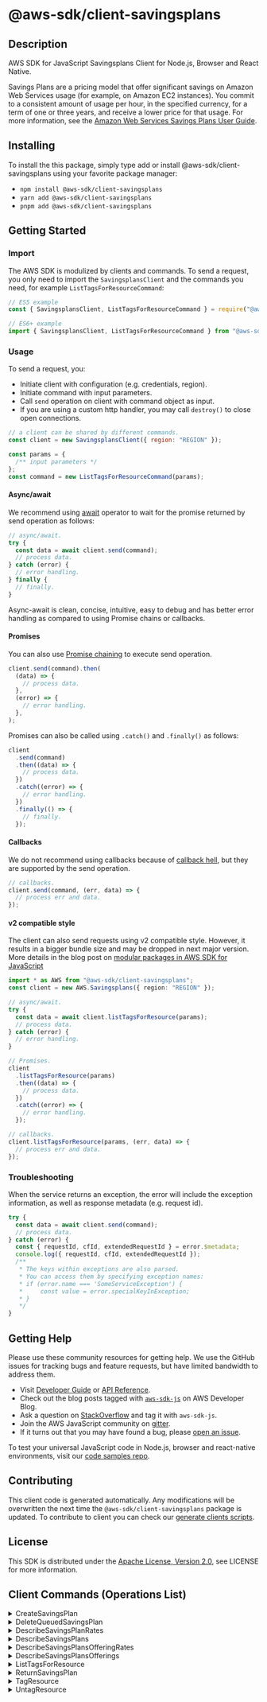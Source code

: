 <!-- generated file, do not edit directly -->

# @aws-sdk/client-savingsplans

## Description

AWS SDK for JavaScript Savingsplans Client for Node.js, Browser and React Native.

<p>Savings Plans are a pricing model that offer significant savings on Amazon Web Services usage (for example, on Amazon EC2 instances). You commit to a consistent
amount of usage per hour, in the specified currency, for a term of one or three years, and
receive a lower price for that usage. For more information, see the <a href="https://docs.aws.amazon.com/savingsplans/latest/userguide/">Amazon Web Services
Savings Plans User Guide</a>.</p>

## Installing

To install the this package, simply type add or install @aws-sdk/client-savingsplans
using your favorite package manager:

- `npm install @aws-sdk/client-savingsplans`
- `yarn add @aws-sdk/client-savingsplans`
- `pnpm add @aws-sdk/client-savingsplans`

## Getting Started

### Import

The AWS SDK is modulized by clients and commands.
To send a request, you only need to import the `SavingsplansClient` and
the commands you need, for example `ListTagsForResourceCommand`:

```js
// ES5 example
const { SavingsplansClient, ListTagsForResourceCommand } = require("@aws-sdk/client-savingsplans");
```

```ts
// ES6+ example
import { SavingsplansClient, ListTagsForResourceCommand } from "@aws-sdk/client-savingsplans";
```

### Usage

To send a request, you:

- Initiate client with configuration (e.g. credentials, region).
- Initiate command with input parameters.
- Call `send` operation on client with command object as input.
- If you are using a custom http handler, you may call `destroy()` to close open connections.

```js
// a client can be shared by different commands.
const client = new SavingsplansClient({ region: "REGION" });

const params = {
  /** input parameters */
};
const command = new ListTagsForResourceCommand(params);
```

#### Async/await

We recommend using [await](https://developer.mozilla.org/en-US/docs/Web/JavaScript/Reference/Operators/await)
operator to wait for the promise returned by send operation as follows:

```js
// async/await.
try {
  const data = await client.send(command);
  // process data.
} catch (error) {
  // error handling.
} finally {
  // finally.
}
```

Async-await is clean, concise, intuitive, easy to debug and has better error handling
as compared to using Promise chains or callbacks.

#### Promises

You can also use [Promise chaining](https://developer.mozilla.org/en-US/docs/Web/JavaScript/Guide/Using_promises#chaining)
to execute send operation.

```js
client.send(command).then(
  (data) => {
    // process data.
  },
  (error) => {
    // error handling.
  },
);
```

Promises can also be called using `.catch()` and `.finally()` as follows:

```js
client
  .send(command)
  .then((data) => {
    // process data.
  })
  .catch((error) => {
    // error handling.
  })
  .finally(() => {
    // finally.
  });
```

#### Callbacks

We do not recommend using callbacks because of [callback hell](http://callbackhell.com/),
but they are supported by the send operation.

```js
// callbacks.
client.send(command, (err, data) => {
  // process err and data.
});
```

#### v2 compatible style

The client can also send requests using v2 compatible style.
However, it results in a bigger bundle size and may be dropped in next major version. More details in the blog post
on [modular packages in AWS SDK for JavaScript](https://aws.amazon.com/blogs/developer/modular-packages-in-aws-sdk-for-javascript/)

```ts
import * as AWS from "@aws-sdk/client-savingsplans";
const client = new AWS.Savingsplans({ region: "REGION" });

// async/await.
try {
  const data = await client.listTagsForResource(params);
  // process data.
} catch (error) {
  // error handling.
}

// Promises.
client
  .listTagsForResource(params)
  .then((data) => {
    // process data.
  })
  .catch((error) => {
    // error handling.
  });

// callbacks.
client.listTagsForResource(params, (err, data) => {
  // process err and data.
});
```

### Troubleshooting

When the service returns an exception, the error will include the exception information,
as well as response metadata (e.g. request id).

```js
try {
  const data = await client.send(command);
  // process data.
} catch (error) {
  const { requestId, cfId, extendedRequestId } = error.$metadata;
  console.log({ requestId, cfId, extendedRequestId });
  /**
   * The keys within exceptions are also parsed.
   * You can access them by specifying exception names:
   * if (error.name === 'SomeServiceException') {
   *     const value = error.specialKeyInException;
   * }
   */
}
```

## Getting Help

Please use these community resources for getting help.
We use the GitHub issues for tracking bugs and feature requests, but have limited bandwidth to address them.

- Visit [Developer Guide](https://docs.aws.amazon.com/sdk-for-javascript/v3/developer-guide/welcome.html)
  or [API Reference](https://docs.aws.amazon.com/AWSJavaScriptSDK/v3/latest/index.html).
- Check out the blog posts tagged with [`aws-sdk-js`](https://aws.amazon.com/blogs/developer/tag/aws-sdk-js/)
  on AWS Developer Blog.
- Ask a question on [StackOverflow](https://stackoverflow.com/questions/tagged/aws-sdk-js) and tag it with `aws-sdk-js`.
- Join the AWS JavaScript community on [gitter](https://gitter.im/aws/aws-sdk-js-v3).
- If it turns out that you may have found a bug, please [open an issue](https://github.com/aws/aws-sdk-js-v3/issues/new/choose).

To test your universal JavaScript code in Node.js, browser and react-native environments,
visit our [code samples repo](https://github.com/aws-samples/aws-sdk-js-tests).

## Contributing

This client code is generated automatically. Any modifications will be overwritten the next time the `@aws-sdk/client-savingsplans` package is updated.
To contribute to client you can check our [generate clients scripts](https://github.com/aws/aws-sdk-js-v3/tree/main/scripts/generate-clients).

## License

This SDK is distributed under the
[Apache License, Version 2.0](http://www.apache.org/licenses/LICENSE-2.0),
see LICENSE for more information.

## Client Commands (Operations List)

<details>
<summary>
CreateSavingsPlan
</summary>

[Command API Reference](https://docs.aws.amazon.com/AWSJavaScriptSDK/v3/latest/client/savingsplans/command/CreateSavingsPlanCommand/) / [Input](https://docs.aws.amazon.com/AWSJavaScriptSDK/v3/latest/Package/-aws-sdk-client-savingsplans/Interface/CreateSavingsPlanCommandInput/) / [Output](https://docs.aws.amazon.com/AWSJavaScriptSDK/v3/latest/Package/-aws-sdk-client-savingsplans/Interface/CreateSavingsPlanCommandOutput/)

</details>
<details>
<summary>
DeleteQueuedSavingsPlan
</summary>

[Command API Reference](https://docs.aws.amazon.com/AWSJavaScriptSDK/v3/latest/client/savingsplans/command/DeleteQueuedSavingsPlanCommand/) / [Input](https://docs.aws.amazon.com/AWSJavaScriptSDK/v3/latest/Package/-aws-sdk-client-savingsplans/Interface/DeleteQueuedSavingsPlanCommandInput/) / [Output](https://docs.aws.amazon.com/AWSJavaScriptSDK/v3/latest/Package/-aws-sdk-client-savingsplans/Interface/DeleteQueuedSavingsPlanCommandOutput/)

</details>
<details>
<summary>
DescribeSavingsPlanRates
</summary>

[Command API Reference](https://docs.aws.amazon.com/AWSJavaScriptSDK/v3/latest/client/savingsplans/command/DescribeSavingsPlanRatesCommand/) / [Input](https://docs.aws.amazon.com/AWSJavaScriptSDK/v3/latest/Package/-aws-sdk-client-savingsplans/Interface/DescribeSavingsPlanRatesCommandInput/) / [Output](https://docs.aws.amazon.com/AWSJavaScriptSDK/v3/latest/Package/-aws-sdk-client-savingsplans/Interface/DescribeSavingsPlanRatesCommandOutput/)

</details>
<details>
<summary>
DescribeSavingsPlans
</summary>

[Command API Reference](https://docs.aws.amazon.com/AWSJavaScriptSDK/v3/latest/client/savingsplans/command/DescribeSavingsPlansCommand/) / [Input](https://docs.aws.amazon.com/AWSJavaScriptSDK/v3/latest/Package/-aws-sdk-client-savingsplans/Interface/DescribeSavingsPlansCommandInput/) / [Output](https://docs.aws.amazon.com/AWSJavaScriptSDK/v3/latest/Package/-aws-sdk-client-savingsplans/Interface/DescribeSavingsPlansCommandOutput/)

</details>
<details>
<summary>
DescribeSavingsPlansOfferingRates
</summary>

[Command API Reference](https://docs.aws.amazon.com/AWSJavaScriptSDK/v3/latest/client/savingsplans/command/DescribeSavingsPlansOfferingRatesCommand/) / [Input](https://docs.aws.amazon.com/AWSJavaScriptSDK/v3/latest/Package/-aws-sdk-client-savingsplans/Interface/DescribeSavingsPlansOfferingRatesCommandInput/) / [Output](https://docs.aws.amazon.com/AWSJavaScriptSDK/v3/latest/Package/-aws-sdk-client-savingsplans/Interface/DescribeSavingsPlansOfferingRatesCommandOutput/)

</details>
<details>
<summary>
DescribeSavingsPlansOfferings
</summary>

[Command API Reference](https://docs.aws.amazon.com/AWSJavaScriptSDK/v3/latest/client/savingsplans/command/DescribeSavingsPlansOfferingsCommand/) / [Input](https://docs.aws.amazon.com/AWSJavaScriptSDK/v3/latest/Package/-aws-sdk-client-savingsplans/Interface/DescribeSavingsPlansOfferingsCommandInput/) / [Output](https://docs.aws.amazon.com/AWSJavaScriptSDK/v3/latest/Package/-aws-sdk-client-savingsplans/Interface/DescribeSavingsPlansOfferingsCommandOutput/)

</details>
<details>
<summary>
ListTagsForResource
</summary>

[Command API Reference](https://docs.aws.amazon.com/AWSJavaScriptSDK/v3/latest/client/savingsplans/command/ListTagsForResourceCommand/) / [Input](https://docs.aws.amazon.com/AWSJavaScriptSDK/v3/latest/Package/-aws-sdk-client-savingsplans/Interface/ListTagsForResourceCommandInput/) / [Output](https://docs.aws.amazon.com/AWSJavaScriptSDK/v3/latest/Package/-aws-sdk-client-savingsplans/Interface/ListTagsForResourceCommandOutput/)

</details>
<details>
<summary>
ReturnSavingsPlan
</summary>

[Command API Reference](https://docs.aws.amazon.com/AWSJavaScriptSDK/v3/latest/client/savingsplans/command/ReturnSavingsPlanCommand/) / [Input](https://docs.aws.amazon.com/AWSJavaScriptSDK/v3/latest/Package/-aws-sdk-client-savingsplans/Interface/ReturnSavingsPlanCommandInput/) / [Output](https://docs.aws.amazon.com/AWSJavaScriptSDK/v3/latest/Package/-aws-sdk-client-savingsplans/Interface/ReturnSavingsPlanCommandOutput/)

</details>
<details>
<summary>
TagResource
</summary>

[Command API Reference](https://docs.aws.amazon.com/AWSJavaScriptSDK/v3/latest/client/savingsplans/command/TagResourceCommand/) / [Input](https://docs.aws.amazon.com/AWSJavaScriptSDK/v3/latest/Package/-aws-sdk-client-savingsplans/Interface/TagResourceCommandInput/) / [Output](https://docs.aws.amazon.com/AWSJavaScriptSDK/v3/latest/Package/-aws-sdk-client-savingsplans/Interface/TagResourceCommandOutput/)

</details>
<details>
<summary>
UntagResource
</summary>

[Command API Reference](https://docs.aws.amazon.com/AWSJavaScriptSDK/v3/latest/client/savingsplans/command/UntagResourceCommand/) / [Input](https://docs.aws.amazon.com/AWSJavaScriptSDK/v3/latest/Package/-aws-sdk-client-savingsplans/Interface/UntagResourceCommandInput/) / [Output](https://docs.aws.amazon.com/AWSJavaScriptSDK/v3/latest/Package/-aws-sdk-client-savingsplans/Interface/UntagResourceCommandOutput/)

</details>
